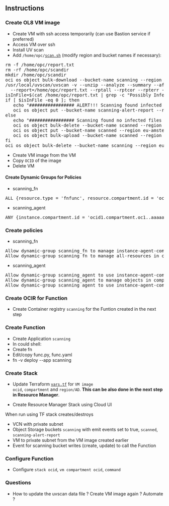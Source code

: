 ## Instructions

### Create OL8 VM image

- Create VM with ssh access temporarily (can use Bastion service if preferred)
- Access VM over ssh
- Install UV scan
- Add <code>/home/opc/<a href="scan.sh">scan.sh</a></code> (modify region and bucket names if necessary):

<pre>
rm -f /home/opc/report.txt
rm -rf /home/opc/scandir
mkdir /home/opc/scandir
oci os object bulk-download --bucket-name scanning --region eu-amsterdam-1 --download-dir /home/opc/scandir
/usr/local/uvscan/uvscan -v --unzip --analyze --summary --afc 512 --program --mime --recursive --threads=$(nproc) \
  --report=/home/opc/report.txt --rptall --rptcor --rpterr --rptobjects /home/opc/scandir
isInFile=$(cat /home/opc/report.txt | grep -c "Possibly Infected:.............     0")
if [ $isInFile -eq 0 ]; then
   echo "################# ALERT!!! Scanning found infected files ! #################"
   oci os object put --bucket-name scanning-alert-report --region eu-amsterdam-1 --file /home/opc/report.txt --force
else
   echo "################# Scanning found no infected files #################"
   oci os object bulk-delete --bucket-name scanned --region eu-amsterdam-1 --force
   oci os object put --bucket-name scanned --region eu-amsterdam-1 --file /home/opc/report.txt --force
   oci os object bulk-upload --bucket-name scanned --region eu-amsterdam-1 --src-dir /home/opc/scandir
fi
oci os object bulk-delete --bucket-name scanning --region eu-amsterdam-1 --force
</pre>

- Create VM image from the VM
- Copy <code>OCID</code> of the image
- Delete VM

#### Create Dynamic Groups for Policies

- scanning_fn

<pre>
ALL {resource.type = 'fnfunc', resource.compartment.id = 'ocid1.compartment.oc1..aaaaaaaawccfklp2wj4c5ymigrkjfdhcbcm3u5ripl2whnznhmvgiqdatqgq'}
</pre>

- scanning_agent

<pre>
ANY {instance.compartment.id = 'ocid1.compartment.oc1..aaaaaaaawccfklp2wj4c5ymigrkjfdhcbcm3u5ripl2whnznhmvgiqdatqgq'}
</pre>


### Create policies

- scanning_fn

<pre>
Allow dynamic-group scanning_fn to manage instance-agent-command-family in compartment mika.rinne
Allow dynamic-group scanning_fn to manage all-resources in compartment mika.rinne
</pre>

- scanning_agent

<pre>
Allow dynamic-group scanning_agent to use instance-agent-command-execution-family in compartment mika.rinne where request.instance.id=target.instance.id
Allow dynamic-group scanning_agent to manage objects in compartment mika.rinne where all {target.bucket.name = 'scanning'}
Allow dynamic-group scanning_agent to use instance-agent-command-execution-family in compartment mika.rinne
</pre>

### Create OCIR for Function

- Create Container registry <code>scanning</code> for the Funtion created in the next step

### Create Function

- Create Application <code>scanning</code>
- In could shell:
- Create fn
- Edit/copy func.py, func.yaml
- fn -v deploy --app scanning

### Create Stack

- Update Terraform <code><a href="terraform/vars.tf">vars.tf</a></code> for <code>VM image ocid</code>, <code>compartment</code> and <code>region/AD</code>. <b>This can be also done in the next step in Resource Manager</b>.

- Create Resource Manager Stack using Cloud UI

When run using TF stack creates/destroys
- VCN with private subnet
- Object Storage buckets <code>scanning</code> with emit events set to true, <code>scanned</code>, <code>scanning-alert-report</code>
- VM to private subnet from the VM image created earlier
- Event for scanning bucket writes (create, update) to call the Function

### Configure Function

- Configure <code>stack ocid</code>, <code>vm compartment ocid</code>, <code>command</code>

### Questions

- How to update the uvscan data file ? Create VM image again ? Automate ?
